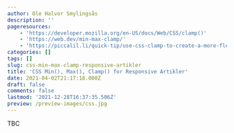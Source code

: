 ```yaml
---
author: Ole Halvor Smylingsås
description: ''
pageresources:
    - 'https://developer.mozilla.org/en-US/docs/Web/CSS/clamp()'
    - 'https://web.dev/min-max-clamp/'
    - 'https://piccalil.li/quick-tip/use-css-clamp-to-create-a-more-flexible-wrapper-utility'
categories: []
tags: []
slug: css-min-max-clamp-responsive-artikler
title: 'CSS Min(), Max(), Clamp() for Responsive Artikler'
date: 2021-04-02T21:17:18.000Z
draft: false
comments: false
lastmod: '2021-12-28T16:37:35.506Z'
preview: /preview-images/css.jpg
---
```


TBC
